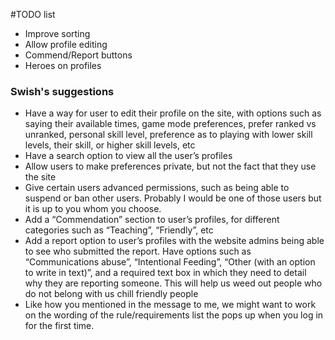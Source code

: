 #TODO list

* Improve sorting
* Allow profile editing
* Commend/Report buttons
* Heroes on profiles

### Swish's suggestions

* Have a way for user to edit their profile on the site, with options such as saying their available times, game mode preferences, prefer ranked vs unranked, personal skill level, preference as to playing with lower skill levels, their skill, or higher skill levels, etc
* Have a search option to view all the user’s profiles
* Allow users to make preferences private, but not the fact that they use the site
* Give certain users advanced permissions, such as being able to suspend or ban other users. Probably I would be one of those users but it is up to you whom you choose.
* Add a “Commendation” section to user’s profiles, for different categories such as “Teaching”, “Friendly”, etc
* Add a report option to user’s profiles with the website admins being able to see who submitted the report. Have options such as “Communications abuse”, “Intentional Feeding”, “Other (with an option to write in text)”, and a required text box in which they need to detail why they are reporting someone. This will help us weed out people who do not belong with us chill friendly people
* Like how you mentioned in the message to me, we might want to work on the wording of the rule/requirements list the pops up when you log in for the first time.